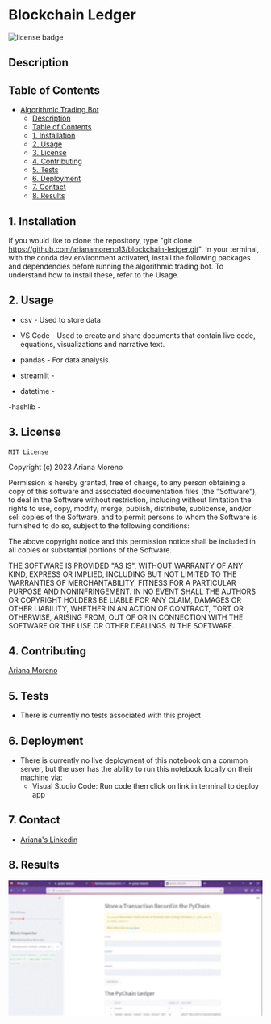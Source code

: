 # Blockchain Ledger

![license badge](https://shields.io/badge/license-mit-blue)

## Description



## Table of Contents

- [Algorithmic Trading Bot](#algorithmic-trading-bot)
    - [Description](#description)
    - [Table of Contents](#table-of-contents)
    - [1. Installation](#1-installation)
    - [2. Usage](#2-usage)
    - [3. License](#3-license)
    - [4. Contributing](#4-contributing)
    - [5. Tests](#5-tests)
    - [6. Deployment](#6-deployment)
    - [7. Contact](#7-contact)
    - [8. Results](#8-results)

## 1. Installation

If you would like to clone the repository, type "git clone https://github.com/arianamoreno13/blockchain-ledger.git". In your terminal, with the conda dev environment activated, install the following packages and dependencies before running the algorithmic trading bot. To understand how to install these, refer to the Usage. 

## 2. Usage

- csv - Used to store data

- VS Code - Used to create and share documents that contain live code, equations, visualizations and narrative text.

- pandas - For data analysis.

- streamlit  -

- datetime - 

-hashlib -
 


## 3. License
    MIT License
Copyright (c) 2023 Ariana Moreno

Permission is hereby granted, free of charge, to any person obtaining a copy of this software and associated documentation files (the "Software"), to deal in the Software without restriction, including without limitation the rights to use, copy, modify, merge, publish, distribute, sublicense, and/or sell copies of the Software, and to permit persons to whom the Software is furnished to do so, subject to the following conditions:

The above copyright notice and this permission notice shall be included in all copies or substantial portions of the Software.

THE SOFTWARE IS PROVIDED "AS IS", WITHOUT WARRANTY OF ANY KIND, EXPRESS OR IMPLIED, INCLUDING BUT NOT LIMITED TO THE WARRANTIES OF MERCHANTABILITY, FITNESS FOR A PARTICULAR PURPOSE AND NONINFRINGEMENT. IN NO EVENT SHALL THE AUTHORS OR COPYRIGHT HOLDERS BE LIABLE FOR ANY CLAIM, DAMAGES OR OTHER LIABILITY, WHETHER IN AN ACTION OF CONTRACT, TORT OR OTHERWISE, ARISING FROM, OUT OF OR IN CONNECTION WITH THE SOFTWARE OR THE USE OR OTHER DEALINGS IN THE SOFTWARE.

## 4. Contributing

[Ariana Moreno](https://github.com/arianamoreno13)

## 5. Tests

- There is currently no tests associated with this project 

## 6. Deployment

- There is currently no live deployment of this notebook on a common server, but the user has the ability to run this notebook locally on their machine via:
    - Visual Studio Code: Run code then click on link in terminal to deploy app 

## 7. Contact

- [Ariana's Linkedin](www.linkedin.com/in/arianapmoreno)

## 8. Results



![pychain gif](streamlit-pychain_AdobeExpress.jpg)




